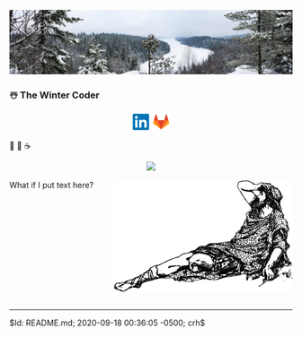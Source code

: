![Header](Files/CaribouRock-02Jan2020.jpg "The Winter Coder")
### ☃️ The Winter Coder
<p align="center">
  <a href="https://www.linkedin.com/in/chrishertel/"><img height="32"
     src="Files/LinkedIn.Logo.png?raw=true"></a>
  <a href="https://www.gitlab.com/crh/"><img height="32"
     src="Files/Gitlab.Logo.png?raw=true"></a>
</p>

🤺
🚴
☕

<p align="center">
  <a href="https://github.com/anuraghazra/github-readme-stats"><img
  src="https://github-readme-stats.vercel.app/api?username=c-r-h&show_icons=true&theme=graywhite&title_color=6870b8">
  </a>
</p>
<p align="left">
  <img align="right" height="200" src="Files/Confused-t.png">
  What if I put text here?
</p>

<p style="clear:both;">
<br><hr>
$Id: README.md; 2020-09-18 00:36:05 -0500; crh$
</p>

<!--  Default stuff (short-term useful):
**c-r-h/c-r-h** is a ✨ _special_ ✨ repository because its `README.md`
(this file) appears on your GitHub profile.

Here are some ideas to get you started:

- 🔭 I’m currently working on ...
- 🌱 I’m currently learning ...
- 👯 I’m looking to collaborate on ...
- 🤔 I’m looking for help with ...
- 💬 Ask me about ...
- 📫 How to reach me: ...
- 😄 Pronouns: ...
- ⚡ Fun fact: ...
-->
